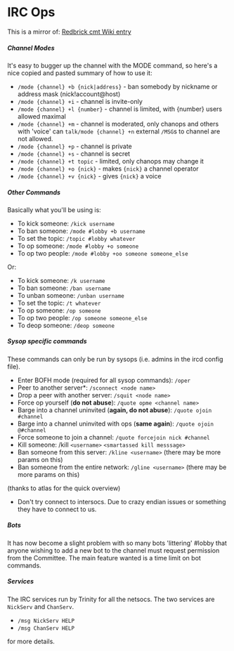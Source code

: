 # IRC Ops

This is a mirror of:
[Redbrick cmt Wiki entry](https://www.redbrick.dcu.ie/cmt/wiki/index.php?title=IRC_Op_Guide)

##### Channel Modes

It's easy to bugger up the channel with the MODE command, so here's a nice
copied and pasted summary of how to use it:

- `/mode {channel} +b {nick|address}` - ban somebody by nickname or address mask
  (nick!account@host)
- `/mode {channel} +i` - channel is invite-only
- `/mode {channel} +l {number}` - channel is limited, with {number} users
  allowed maximal
- `/mode {channel} +m` - channel is moderated, only chanops and others with
  'voice' can `talk/mode {channel} +n` external `/MSG`s to channel are not
  allowed.
- `/mode {channel} +p` - channel is private
- `/mode {channel} +s` - channel is secret
- `/mode {channel} +t topic` - limited, only chanops may change it
- `/mode {channel} +o {nick}` - makes `{nick}` a channel operator
- `/mode {channel} +v {nick}` - gives `{nick}` a voice

##### Other Commands

Basically what you'll be using is:

- To kick someone: `/kick username`
- To ban someone: `/mode #lobby +b username`
- To set the topic: `/topic #lobby whatever`
- To op someone: `/mode #lobby +o someone`
- To op two people: `/mode #lobby +oo someone someone_else`

Or:

- To kick someone: `/k username`
- To ban someone: `/ban username`
- To unban someone: `/unban username`
- To set the topic: `/t whatever`
- To op someone: `/op someone`
- To op two people: `/op someone someone_else`
- To deop someone: `/deop someone`

##### Sysop specific commands

These commands can only be run by sysops (i.e. admins in the ircd config file).

- Enter BOFH mode (required for all sysop commands): `/oper`
- Peer to another server\*: `/sconnect <node name>`
- Drop a peer with another server: `/squit <node name>`
- Force op yourself (**do not abuse**): `/quote opme <channel name>`
- Barge into a channel uninvited (**again, do not abuse**):
  `/quote ojoin #channel`
- Barge into a channel uninvited with ops (**same again**):
  `/quote ojoin @#channel`
- Force someone to join a channel: `/quote forcejoin nick #channel`
- Kill someone: /kill `<username>` `<smartassed kill messsage>`
- Ban someone from this server: `/kline <username>` (there may be more params on
  this)
- Ban someone from the entire network: `/gline <username>` (there may be more
  params on this)

(thanks to atlas for the quick overview)

- Don't try connect to intersocs. Due to crazy endian issues or something they
  have to connect to us.

##### Bots

It has now become a slight problem with so many bots 'littering' #lobby that
anyone wishing to add a new bot to the channel must request permission from the
Committee. The main feature wanted is a time limit on bot commands.

##### Services

The IRC services run by Trinity for all the netsocs. The two services are
`NickServ` and `ChanServ`.

- `/msg NickServ HELP`
- `/msg ChanServ HELP`

for more details.
